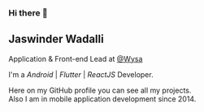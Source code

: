 ### Hi there 👋

## Jaswinder Wadalli

Application & Front-end Lead  at [@Wysa](https://wysa.io)

I'm a _Android_ | _Flutter_ | _ReactJS_ Developer.<br/>

Here on my GitHub profile you can see all my projects.  
Also I am in mobile application development since 2014.

